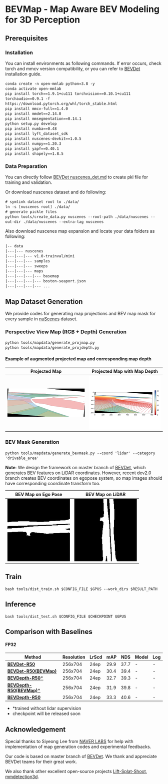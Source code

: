 # BEVMap - Map Aware BEV Modeling for 3D Perception

## Prerequisites

### Installation
 You can install environments as following commands. If error occurs, check torch and mmcv version compatibility, or you can refer to [BEVDet](https://github.com/HuangJunJie2017/BEVDet/blob/master/docs/getting_started.md) installation guide.  
```
conda create -n open-mmlab python=3.8 -y
conda activate open-mmlab
pip install torch==1.9.1+cu111 torchvision==0.10.1+cu111 torchaudio==0.9.1 -f https://download.pytorch.org/whl/torch_stable.html
pip install mmcv-full==1.4.0
pip install mmdet==2.14.0
pip install mmsegmentation==0.14.1
python setup.py develop 
pip install numba==0.48
pip install lyft_dataset_sdk
pip install nuscenes-devkit==1.0.5
pip install numpy==1.20.3
pip install yapf==0.40.1
pip install shapely==1.8.5
```

### Data Preparation
You can directly follow [BEVDet nuscenes_det.md](https://github.com/HuangJunJie2017/BEVDet/blob/dev2.0/docs/en/datasets/nuscenes_det.md) to create pkl file for training and validation. 

Or download nuscenes dataset and do following: 

```
# symlink dataset root to ./data/
ln -s [nuscenes root] ./data/
# generate pickle files 
python tools/create_data.py nuscenes --root-path ./data/nuscenes --out-dir ./data/nuscenes --extra-tag nuscenes
```

Also download nuscenes map expansion and locate your data folders as following: 
```
|-- data
|---|--- nuscenes
|---|---|--- v1.0-trainval/mini 
|---|---|--- samples 
|---|---|--- sweeps
|---|---|--- maps 
|---|---|---|--- basemap 
|---|---|---|--- boston-seaport.json
|---|---|---|--- ...
```

## Map Dataset Generation
We provide codes for generating map projections and BEV map mask for every sample in [nuScenes](https://www.nuscenes.org/?externalData=all&mapData=all&modalities=Any) dataset. 

### Perspective View Map (RGB + Depth) Generation
```
python tools/mapdata/generate_projmap.py 
python tools/mapdata/generate_projdepth.py 
```

#### Example of augmented projected map and corresponding map depth
Projected Map            |  Projected Map with Map Depth
:-------------------------:|:-------------------------:
![im1](resources/map.png)|![im2](resources/mapdepth.png)

### BEV Mask Generation 
```
python tools/mapdata/generate_bevmask.py --coord 'lidar' --category 'drivable_area'
```

__Note__: We design the framework on master branch of [BEVDet](https://github.com/HuangJunJie2017/BEVDet/tree/master), which generates BEV features on LiDAR coordinates. However, recent dev2.0 branch creates BEV coordinates on egopose system, so map images should have corresponding coordinate transform too. 

BEV Map on Ego Pose             |  BEV Map on LiDAR
:-------------------------:|:-------------------------:
![im1](resources/ego.png)|![im2](resources/lidar.png)


## Train 
```
bash tools/dist_train.sh $CONFIG_FILE $GPUS --work_dirs $RESULT_PATH 
```
## Inference 
```
bash tools/dist_test.sh $CONFIG_FILE $CHECKPOINT $GPUS
```
## Comparison with Baselines
#### FP32
| Method            |Resolution |LrScd | mAP      | NDS     |   Model | Log
|--------           |--------|--------|----------|---------|-----|-------|
| [**BEVDet-R50**](configs/bevdet/bevdet-r50.py)|256x704|24ep| 29.9     | 37.7       | - | -
| [**BEVDet-R50(BEVMap)**](configs/bevmap/bevdet-r50.py) |256x704|24ep| 30.4     | 39.4      | - | -
| [**BEVDepth-R50***](configs/bevdepth/bevdepth-r50.py) |256x704|24ep| 32.7     | 39.3      | - | -
| [**BEVDepth-R50(BEVMap)***](configs/bevmap/bevdepth-r50.py) |256x704|24ep| 31.9     | 39.8     | - | -
| [**BEVDepth-R50**](configs/bevdepth/bevdepth-r50.py) |256x704|24ep| 33.3     | 40.6      | - | -

* *trained without lidar supervision
* checkpoint will be released soon


## Acknowledgement 
Special thanks to Siyeong Lee from [NAVER LABS](https://www.naverlabs.com/) for help with implementation of map generation codes and experimental feedbacks.

Our code is based on master branch of [BEVDet](https://github.com/HuangJunJie2017/BEVDet/tree/master). We thank and appreciate BEVDet teams for their great work. 

We also thank other excellent open-source projects [Lift-Splat-Shoot](https://github.com/nv-tlabs/lift-splat-shoot), [mmdetection3d](https://github.com/open-mmlab/mmdetection3d).